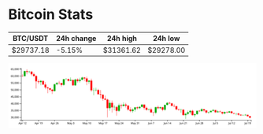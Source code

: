 # Bitcoin Stats

BTC/USDT|24h change|24h high|24h low|
|---|---|---|---|
|$29737.18|-5.15%|$31361.62|$29278.00|

<img src="./chart.svg">
